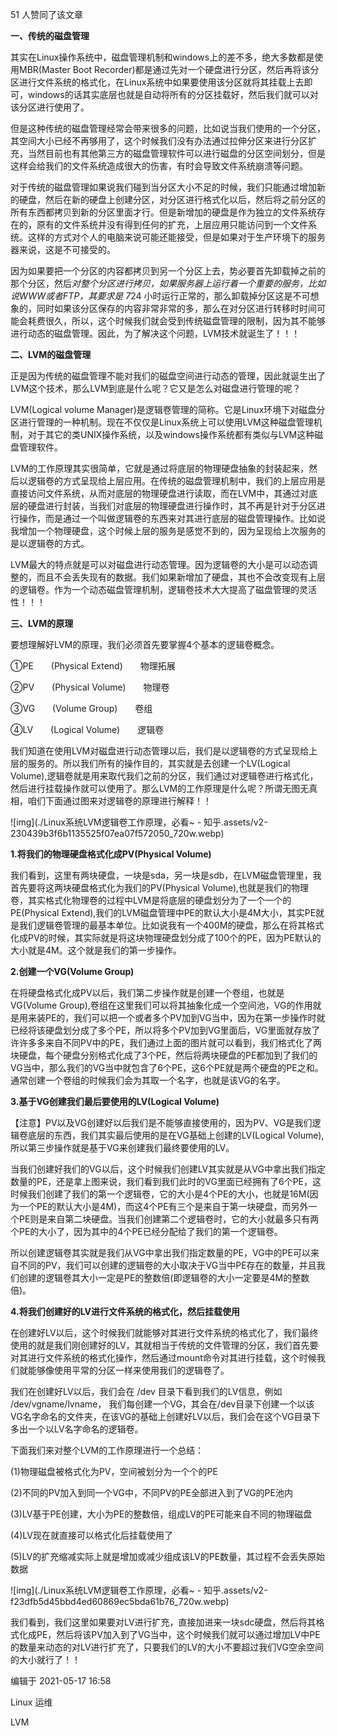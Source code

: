 51 人赞同了该文章

**一、传统的磁盘管理**

其实在Linux操作系统中，磁盘管理机制和windows上的差不多，绝大多数都是使用MBR(Master Boot Recorder)都是通过先对一个硬盘进行分区，然后再将该分区进行文件系统的格式化，在Linux系统中如果要使用该分区就将其挂载上去即可，windows的话其实底层也就是自动将所有的分区挂载好，然后我们就可以对该分区进行使用了。

但是这种传统的磁盘管理经常会带来很多的问题，比如说当我们使用的一个分区，其空间大小已经不再够用了，这个时候我们没有办法通过拉伸分区来进行分区扩充，当然目前也有其他第三方的磁盘管理软件可以进行磁盘的分区空间划分，但是这样会给我们的文件系统造成很大的伤害，有时会导致文件系统崩溃等问题。

对于传统的磁盘管理如果说我们碰到当分区大小不足的时候，我们只能通过增加新的硬盘，然后在新的硬盘上创建分区，对分区进行格式化以后，然后将之前分区的所有东西都拷贝到新的分区里面才行。但是新增加的硬盘是作为独立的文件系统存在的，原有的文件系统并没有得到任何的扩充，上层应用只能访问到一个文件系统。这样的方式对个人的电脑来说可能还能接受，但是如果对于生产环境下的服务器来说，这是不可接受的。

因为如果要把一个分区的内容都拷贝到另一个分区上去，势必要首先卸载掉之前的那个分区，然后*对整个分区进行拷贝，如果服务器上运行着一个重要的服务，比如说WWW或者FTP，其要求是 7*24 小时运行正常的，那么卸载掉分区这是不可想象的，同时如果该分区保存的内容非常非常的多，那么在对分区进行转移时时间可能会耗费很久，所以，这个时候我们就会受到传统磁盘管理的限制，因为其不能够进行动态的磁盘管理。因此，为了解决这个问题，LVM技术就诞生了！！！



**二、LVM的磁盘管理**

正是因为传统的磁盘管理不能对我们的磁盘空间进行动态的管理，因此就诞生出了LVM这个技术，那么LVM到底是什么呢？它又是怎么对磁盘进行管理的呢？

LVM(Logical volume Manager)是逻辑卷管理的简称。它是Linux环境下对磁盘分区进行管理的一种机制。现在不仅仅是Linux系统上可以使用LVM这种磁盘管理机制，对于其它的类UNIX操作系统，以及windows操作系统都有类似与LVM这种磁盘管理软件。

LVM的工作原理其实很简单，它就是通过将底层的物理硬盘抽象的封装起来，然后以逻辑卷的方式呈现给上层应用。在传统的磁盘管理机制中，我们的上层应用是直接访问文件系统，从而对底层的物理硬盘进行读取，而在LVM中，其通过对底层的硬盘进行封装，当我们对底层的物理硬盘进行操作时，其不再是针对于分区进行操作，而是通过一个叫做逻辑卷的东西来对其进行底层的磁盘管理操作。比如说我增加一个物理硬盘，这个时候上层的服务是感觉不到的，因为呈现给上次服务的是以逻辑卷的方式。

LVM最大的特点就是可以对磁盘进行动态管理。因为逻辑卷的大小是可以动态调整的，而且不会丢失现有的数据。我们如果新增加了硬盘，其也不会改变现有上层的逻辑卷。作为一个动态磁盘管理机制，逻辑卷技术大大提高了磁盘管理的灵活性！！！



**三、LVM的原理**

要想理解好LVM的原理，我们必须首先要掌握4个基本的逻辑卷概念。

①PE　　(Physical Extend)　　物理拓展

②PV　　(Physical Volume)　　物理卷

③VG　　(Volume Group)　　卷组

④LV　　(Logical Volume)　　逻辑卷

我们知道在使用LVM对磁盘进行动态管理以后，我们是以逻辑卷的方式呈现给上层的服务的。所以我们所有的操作目的，其实就是去创建一个LV(Logical Volume),逻辑卷就是用来取代我们之前的分区，我们通过对逻辑卷进行格式化，然后进行挂载操作就可以使用了。那么LVM的工作原理是什么呢？所谓无图无真相，咱们下面通过图来对逻辑卷的原理进行解释！！



![img](./Linux系统LVM逻辑卷工作原理，必看~ - 知乎.assets/v2-230439b3f6b1135525f07ea07f572050_720w.webp)



**1.将我们的物理硬盘格式化成PV(Physical Volume)**

我们看到，这里有两块硬盘，一块是sda，另一块是sdb，在LVM磁盘管理里，我首先要将这两块硬盘格式化为我们的PV(Physical Volume),也就是我们的物理卷，其实格式化物理卷的过程中LVM是将底层的硬盘划分为了一个一个的PE(Physical Extend),我们的LVM磁盘管理中PE的默认大小是4M大小，其实PE就是我们逻辑卷管理的最基本单位。比如说我有一个400M的硬盘，那么在将其格式化成PV的时候，其实际就是将这块物理硬盘划分成了100个的PE，因为PE默认的大小就是4M。这个就是我们的第一步操作。

**2.创建一个VG(Volume Group)**

在将硬盘格式化成PV以后，我们第二步操作就是创建一个卷组，也就是VG(Volume Group),卷组在这里我们可以将其抽象化成一个空间池，VG的作用就是用来装PE的，我们可以把一个或者多个PV加到VG当中，因为在第一步操作时就已经将该硬盘划分成了多个PE，所以将多个PV加到VG里面后，VG里面就存放了许许多多来自不同PV中的PE，我们通过上面的图片就可以看到，我们格式化了两块硬盘，每个硬盘分别格式化成了3个PE，然后将两块硬盘的PE都加到了我们的VG当中，那么我们的VG当中就包含了6个PE，这6个PE就是两个硬盘的PE之和。通常创建一个卷组的时候我们会为其取一个名字，也就是该VG的名字。

**3.基于VG创建我们最后要使用的LV(Logical Volume)**

【注意】PV以及VG创建好以后我们是不能够直接使用的，因为PV、VG是我们逻辑卷底层的东西，我们其实最后使用的是在VG基础上创建的LV(Logical Volume),所以第三步操作就是基于VG来创建我们最终要使用的LV。

当我们创建好我们的VG以后，这个时候我们创建LV其实就是从VG中拿出我们指定数量的PE，还是拿上图来说，我们看到我们此时的VG里面已经拥有了6个PE，这时候我们创建了我们的第一个逻辑卷，它的大小是4个PE的大小，也就是16M(因为一个PE的默认大小是4M)，而这4个PE有三个是来自于第一块硬盘，而另外一个PE则是来自第二块硬盘。当我们创建第二个逻辑卷时，它的大小就最多只有两个PE的大小了，因为其中的4个PE已经分配给了我们的第一个逻辑卷。

所以创建逻辑卷其实就是我们从VG中拿出我们指定数量的PE，VG中的PE可以来自不同的PV，我们可以创建的逻辑卷的大小取决于VG当中PE存在的数量，并且我们创建的逻辑卷其大小一定是PE的整数倍(即逻辑卷的大小一定要是4M的整数倍)。

**4.将我们创建好的LV进行文件系统的格式化，然后挂载使用**

在创建好LV以后，这个时候我们就能够对其进行文件系统的格式化了，我们最终使用的就是我们刚创建好的LV，其就相当于传统的文件管理的分区，我们首先要对其进行文件系统的格式化操作，然后通过mount命令对其进行挂载，这个时候我们就能够像使用平常的分区一样来使用我们的逻辑卷了。

我们在创建好LV以后，我们会在 /dev 目录下看到我们的LV信息，例如 /dev/vgname/lvname， 我们每创建一个VG，其会在/dev目录下创建一个以该VG名字命名的文件夹，在该VG的基础上创建好LV以后，我们会在这个VG目录下多出一个以LV名字命名的逻辑卷。

下面我们来对整个LVM的工作原理进行一个总结：

(1)物理磁盘被格式化为PV，空间被划分为一个个的PE

(2)不同的PV加入到同一个VG中，不同PV的PE全部进入到了VG的PE池内

(3)LV基于PE创建，大小为PE的整数倍，组成LV的PE可能来自不同的物理磁盘

(4)LV现在就直接可以格式化后挂载使用了

(5)LV的扩充缩减实际上就是增加或减少组成该LV的PE数量，其过程不会丢失原始数据



![img](./Linux系统LVM逻辑卷工作原理，必看~ - 知乎.assets/v2-f23dfb5d45bbd4ed60869ec5bda61b76_720w.webp)



我们看到，我们这里如果要对LV进行扩充，直接加进来一块sdc硬盘，然后将其格式化成PE，然后将该PV加入到了VG当中，这个时候我们就可以通过增加LV中PE的数量来动态的对LV进行扩充了，只要我们的LV的大小不要超过我们VG空余空间的大小就行了！！

编辑于 2021-05-17 16:58

Linux 运维

LVM